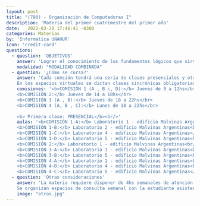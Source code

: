 ```yaml
---
layout: post
title: "(790) - Organización de Computadoras I"
description: 'Materia del primer cuatrimestre del primer año'
date:   2022-03-20 17:46:41 -0300
categories: Materias
by: 'Informatica UNAHUR'
icon: 'credit-card'
questions:
  - question: 'OBJETIVOS'
    answer: 'Lograr el conocimiento de los fundamentos lógicos que sirven como base a los sistemas de computación. Algunos de los temas que se abordan son: Representación de la información: alfanumérico, numérico, punto fijo y flotante, AS-CII. Sistema de numeración binario. Aritmética de las computadoras. Unidades funcionales: Unidad Central de Proceso, Unidad de Control, memorias. Periféricos: conceptos y principio de funcionamiento. Procesadores de Entrada/Salida. Lógica digital. Componentes de la CPU.'
    modalidad: "MODALIDAD COMBINADA"
  - question: '¿Cómo se cursa?'
    answer: 'Cada comsión tendrá una seria de clases presenciales y otras virtuales que estarán detalladas en un cronograma. Se utiliza el Campus Virtual como espacio donde se informan novedades y se van habilitando contenidos semanalmente.
    En los espacios virtuales se dictan clases sincrónicas obligatorias para el desarrollo teórico con ejercicios de aplicación los días indicados en el horario que se opta al inscribirse.'
    comisiones: '<b>COMISIÓN 1 (A , B c, D):</b> Jueves de 8 a 12hs</br>
    <b>COMISIÓN 2:</b> Jueves de 14 a 18hs</br>
    <b>COMISIÓN 3 (A , B):</b> Jueves de 18 a 22hs</br>
    <b>COMISIÓN 4 (A, B , C):</b> Lunes de 18 a 22hs</br>
    
    <b> Primera clase: PRESENCIAL</b><br/>'
    aulas: '<b>COMISIÓN 1-A:</b> Laboratorio 1 - edificio Malvinas Argentinas<br/>
    <b>COMISIÓN 1-B:</b> Laboratorio 2 - edificio Malvinas Argentinas<br/>
    <b>COMISIÓN 1-C:</b> Laboratorio 4 - edificio Malvinas Argentinas</br>
    <b>COMISIÓN 1-D:</b> Laboratorio 5 - edificio Malvinas Argentinas<br/>
    <b>COMISIÓN 2:</b> Laboratorio 1 - edificio Malvinas Argentinas<br/>
    <b>COMISIÓN 3-A:</b> Laboratorio 1 - edificio Malvinas Argentinas<br/>
    <b>COMISIÓN 3-B:</b> Laboratorio 5 - edificio Malvinas Argentinas<br/>
    <b>COMISIÓN 4-A:</b> Laboratorio 1 - edificio Malvinas Argentinas<br/>
    <b>COMISIÓN 4-B:</b> Laboratorio 4 - edificio Malvinas Argentinas<br/>
    <b>COMISIÓN 4-C:</b> Laboratorio 5 - edificio Malvinas Argentinas</br>'
  - question: 'Otras consideraciones'
    answer: 'La materia requiere disponer de 4hs semanales de atención a las actividades presenciales o sincrónicas que proponen los profesores y se recomienda organizarse para disponer de otro tanto para realizar prácticas y estudiar. Es decir, unas 8hs semanales en total.
    Se organizan espacios de consulta semanal con la estudiante asistente'
    image: "otros.jpg"
---
```

